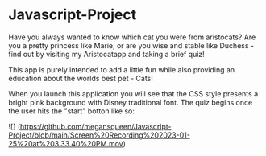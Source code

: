 # Javascript-Project
Have you always wanted to know which cat you were from aristocats? Are you a pretty princess like Marie, or are you wise and stable like Duchess - find out by visiting my Aristocatapp and taking a brief quiz!

This app is purely intended to add a little fun while also providing an education about the worlds best pet - Cats!

When you launch this application you will see that the CSS style presents a bright pink background with Disney traditional font. The quiz begins once the user hits the "start" botton like so:

![]
(https://github.com/megansqueen/Javascript-Project/blob/main/Screen%20Recording%202023-01-25%20at%203.33.40%20PM.mov)